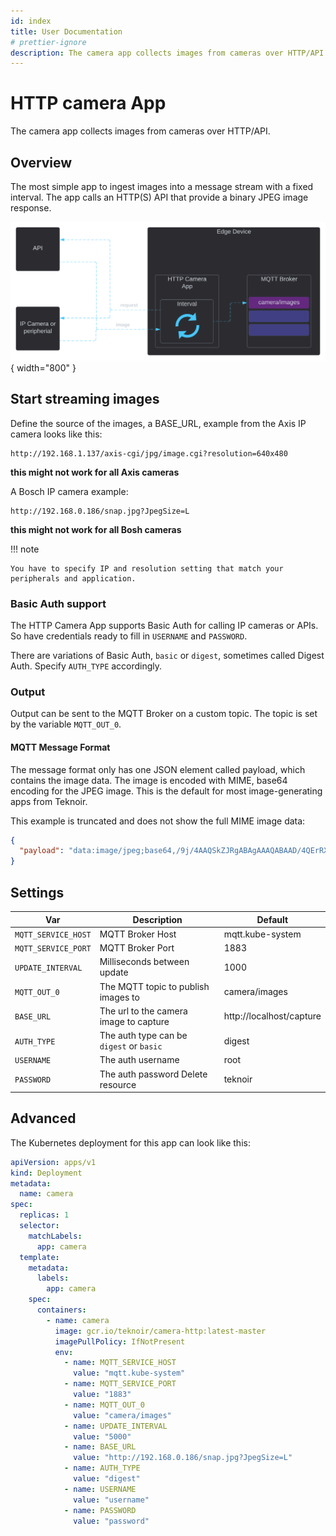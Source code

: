 ```yaml
---
id: index
title: User Documentation
# prettier-ignore
description: The camera app collects images from cameras over HTTP/API.
---
```


# HTTP camera App
The camera app collects images from cameras over HTTP/API.

## Overview

The most simple app to ingest images into a message stream with a fixed interval. The app calls an HTTP(S) API that
provide a binary JPEG image response.

![Overview diagram](./assets/diagram.svg){ width="800" }

## Start streaming images

Define the source of the images, a BASE_URL, example from the Axis IP camera looks like this:

```url
http://192.168.1.137/axis-cgi/jpg/image.cgi?resolution=640x480
```
__this might not work for all Axis cameras__

A Bosch IP camera example:

```url
http://192.168.0.186/snap.jpg?JpegSize=L
```
__this might not work for all Bosh cameras__

!!! note

    You have to specify IP and resolution setting that match your peripherals and application.

### Basic Auth support

The HTTP Camera App supports Basic Auth for calling IP cameras or APIs. So have credentials ready to fill in `USERNAME`
and `PASSWORD`.

There are variations of Basic Auth, `basic` or `digest`, sometimes called Digest Auth. Specify `AUTH_TYPE` accordingly.

### Output

Output can be sent to the MQTT Broker on a custom topic. The topic is set by the variable `MQTT_OUT_0`.

#### MQTT Message Format

The message format only has one JSON element called payload, which contains the image data. The image is encoded with MIME,
base64 encoding for the JPEG image. This is the default for most image-generating apps from Teknoir.

This example is truncated and does not show the full MIME image data:
```json
{
  "payload": "data:image/jpeg;base64,/9j/4AAQSkZJRgABAgAAAQABAAD/4QErRXhpZgAASUkqAAgAAAAFAA8BAgAFAAAASgAAABABAgAGAAAA..."
}
```

## Settings

| Var                  | Description                              | Default                  |
|----------------------|------------------------------------------|--------------------------|
| `MQTT_SERVICE_HOST`  | MQTT Broker Host                         | mqtt.kube-system         |
| `MQTT_SERVICE_PORT`  | MQTT Broker Port                         | 1883                     |
| `UPDATE_INTERVAL`    | Milliseconds between update              | 1000                     |
| `MQTT_OUT_0`         | The MQTT topic to publish images to      | camera/images            |
| `BASE_URL`           | The url to the camera image to capture   | http://localhost/capture |
| `AUTH_TYPE`          | The auth type can be `digest` or `basic` | digest                   |
| `USERNAME`           | The auth username                        | root                     |
| `PASSWORD`           | The auth password      Delete resource   | teknoir                  |

## Advanced

The Kubernetes deployment for this app can look like this:

```yaml
apiVersion: apps/v1
kind: Deployment
metadata:
  name: camera
spec:
  replicas: 1
  selector:
    matchLabels:
      app: camera
  template:
    metadata:
      labels:
        app: camera
    spec:
      containers:
        - name: camera
          image: gcr.io/teknoir/camera-http:latest-master
          imagePullPolicy: IfNotPresent
          env:
            - name: MQTT_SERVICE_HOST
              value: "mqtt.kube-system"
            - name: MQTT_SERVICE_PORT
              value: "1883"
            - name: MQTT_OUT_0
              value: "camera/images"
            - name: UPDATE_INTERVAL
              value: "5000"
            - name: BASE_URL
              value: "http://192.168.0.186/snap.jpg?JpegSize=L"
            - name: AUTH_TYPE
              value: "digest"
            - name: USERNAME
              value: "username"
            - name: PASSWORD
              value: "password"
```
